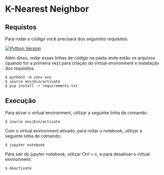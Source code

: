 # K-Nearest Neighbor

## Requistos

Para rodar o código você precisará dos seguintes requisitos:  

[![Python Version](https://img.shields.io/badge/python-3.8.2-green)](https://www.python.org/downloads/release/python-382/)

Além disso, rodar essas linhas de código na pasta onde estão os arquivos (quando for a primeira vez) para criação do virtual environment e instalação dos requisitos.
```
$ python3 -m venv env
$ source env/bin/activate
$ pip install -r requirements.txt
  ```
  
## Execução

Para ativar o virtual environment, utilizar a seguinte linha de comando:
```
$ source env/bin/activate
```  

Com o virtual environment ativado, para rodar o notebook, utilizar a seguinte linha de comando:
```
$ jupyter notebook
```

Para sair do jupyter notebook, utilizar Ctrl + c, e para desativar o virtual environment:
```
$ deactivate
```

